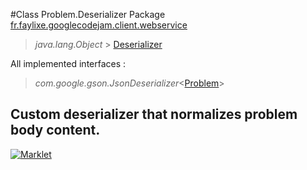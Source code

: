 #Class Problem.Deserializer
Package [fr.faylixe.googlecodejam.client.webservice](README.md)<br>

> *java.lang.Object* > [Deserializer](Deserializer.md)

All implemented interfaces :
> *com.google.gson.JsonDeserializer*<[Problem](Problem.md)>

Custom deserializer that normalizes problem body content.
---

[![Marklet](https://img.shields.io/badge/Generated%20by-Marklet-green.svg)](https://github.com/Faylixe/marklet)